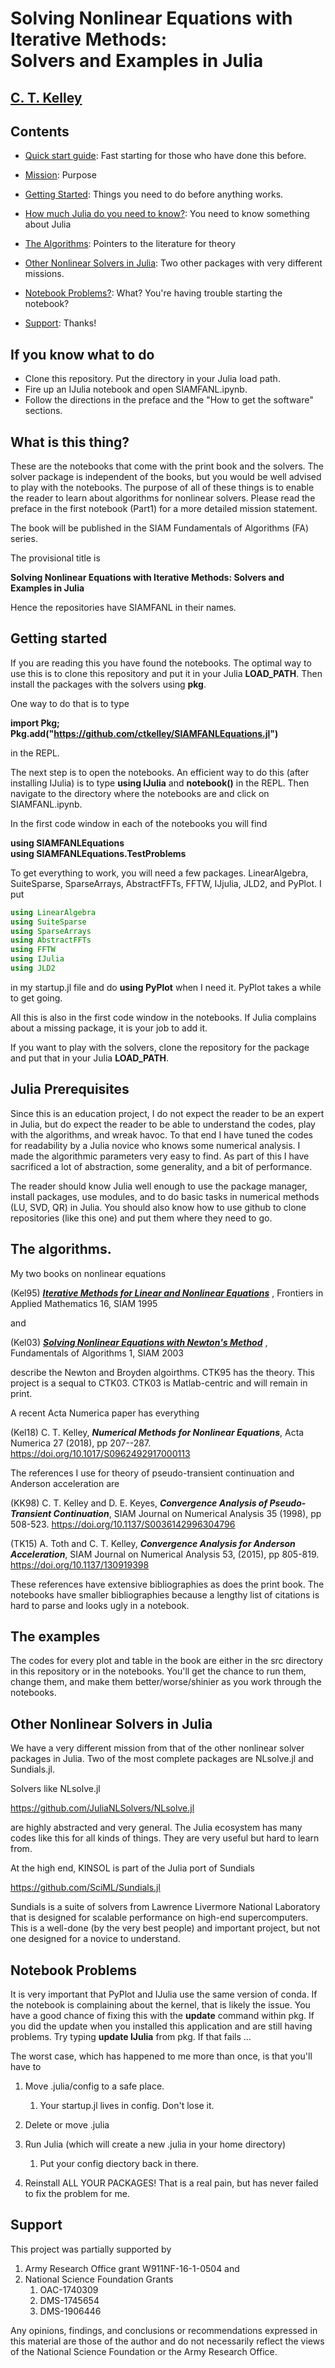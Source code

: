 # Solving Nonlinear Equations with Iterative Methods: <br> Solvers and Examples in Julia


## [C. T. Kelley](https://ctk.math.ncsu.edu)

## Contents

- [Quick start guide](#If-you-know-what-to-do): Fast starting for those who have done this before.

- [Mission](#What-is-this-thing): Purpose 

- [Getting Started](#Getting-Started): Things you need to do before anything works.

- [How much Julia do you need to know?](#Julia-Prerequisites): You need to know something about Julia

- [The Algorithms](#The-Algorithms): Pointers to the literature for theory

- [Other Nonlinear Solvers in Julia](#Other-Nonlinear-Solvers-in-Julia): Two other packages with very different missions.

- [Notebook Problems?](#Notebook-Problems): What? You're having trouble starting the notebook?

- [Support](#Support): Thanks!

## If you know what to do

- Clone this repository. Put the directory in your Julia load path.
- Fire up an IJulia notebook and open SIAMFANL.ipynb.
- Follow the directions in the preface and the "How to get the software" sections.


## What is this thing?

These are the notebooks that come with the print book and the solvers. The solver
package is independent of the books, but you would be well advised to 
play with the notebooks. The purpose of all of these things is to enable
the reader to learn about algorithms for nonlinear solvers. Please read the preface in 
the first notebook (Part1) for a more detailed mission statement.

The book will be published in the SIAM Fundamentals of Algorithms (FA) series.

The provisional title is

**Solving Nonlinear Equations with Iterative Methods: Solvers and Examples in Julia**

Hence the repositories have SIAMFANL in their names.

## Getting started

If you are reading this you have found the notebooks. The optimal way to use this is
to clone this repository and put it in your Julia **LOAD_PATH**. Then install the packages with the solvers using **pkg**.

One way to do that is to type

**import Pkg; Pkg.add("https://github.com/ctkelley/SIAMFANLEquations.jl")**

in the REPL.

The next step is to open the notebooks. An efficient way to do this (after installing IJulia) is to type **using IJulia** and  **notebook()** in the REPL. Then navigate to the directory where the notebooks are and click on SIAMFANL.ipynb.

In the first code window in each of the notebooks you will find

**using SIAMFANLEquations**<br>
**using SIAMFANLEquations.TestProblems**


To get everything to work, you will need a few packages. LinearAlgebra, SuiteSparse, SparseArrays, AbstractFFTs, FFTW, IJjulia, JLD2, and PyPlot. I put 

```Julia
using LinearAlgebra
using SuiteSparse
using SparseArrays
using AbstractFFTs
using FFTW
using IJulia
using JLD2
```

in my startup.jl file and do **using PyPlot** when I need it. PyPlot takes a while to get going.

All this is also in the first code window in the notebooks. If Julia complains about a missing package, it is your job to add it.

If you want to play with the solvers, clone the repository for the package and put that in your Julia **LOAD_PATH**.

## Julia Prerequisites

Since this is an education project, I do not expect the reader to be an expert
in Julia, but do expect the reader to be able to understand the codes, 
play with the algorithms, and wreak havoc. To that end I have tuned the 
codes for readability by a Julia novice who knows some numerical analysis. I made the algorithmic parameters very easy to find. As part of this I have sacrificed a lot of abstraction, some generality, and a bit of performance.

The reader should know Julia well enough to use the package manager, install packages, use modules, and to do basic tasks in 
numerical methods (LU, SVD, QR) in Julia. You should also know how to use github to clone repositories (like this one) and put them where they need to go.

## The algorithms.

My two books on nonlinear equations

(Kel95) [***Iterative Methods for Linear and Nonlinear Equations***](https://my.siam.org/Store/Product/viewproduct/?ProductId=862) , Frontiers in Applied Mathematics 16,  SIAM 1995

and

(Kel03) [***Solving Nonlinear Equations with Newton's Method***](https://my.siam.org/Store/Product/viewproduct/?ProductId=841) , Fundamentals of Algorithms 1, SIAM 2003

describe the Newton and Broyden algoirthms. CTK95 has the theory. This project is a sequal to CTK03. CTK03 is Matlab-centric
and will remain in print.

A recent Acta Numerica paper has everything

(Kel18) C. T. Kelley, ***Numerical Methods for Nonlinear Equations***, Acta Numerica 27 (2018), pp 207--287. https://doi.org/10.1017/S0962492917000113

The references I use for theory of pseudo-transient continuation and Anderson acceleration are

(KK98) C. T. Kelley and D. E. Keyes, ***Convergence Analysis of Pseudo-Transient Continuation***, SIAM Journal on Numerical Analysis 35 (1998), pp 508-523. https://doi.org/10.1137/S0036142996304796

(TK15) A. Toth and C. T. Kelley, ***Convergence Analysis for Anderson Acceleration***, SIAM Journal on Numerical Analysis 53, (2015), pp 805-819. https://doi.org/10.1137/130919398

These references have extensive bibliographies as does the print book. The notebooks have smaller bibliographies because a lengthy list of citations is hard to parse and looks ugly in a notebook.

## The examples

The codes for every plot and table in the book are either in the src directory in this repository or in the notebooks. You'll get the chance to run them, change them, and make them better/worse/shinier as you work through the notebooks. 

## Other Nonlinear Solvers in Julia

We have a very different mission from that of the other nonlinear solver
packages in Julia. Two of the most complete packages are NLsolve.jl and Sundials.jl.

Solvers like NLsolve.jl

https://github.com/JuliaNLSolvers/NLsolve.jl

are highly abstracted and very general. The Julia ecosystem has many 
codes like this for all kinds of things. They are very useful but hard to learn from.

At the high end, KINSOL is part of the Julia port of Sundials

https://github.com/SciML/Sundials.jl

Sundials is a suite of solvers from Lawrence Livermore National 
Laboratory that is designed for scalable performance on high-end
supercomputers. This is a well-done (by the very best people) and important project, but not one designed
for a novice to understand.

## Notebook Problems
 
It is very important that PyPlot and IJulia use the same version of conda. If the notebook is complaining about the kernel, that is likely the issue. You have a good chance of fixing this with the __update__ command within pkg. If you did the update when you installed this application and are still having problems. Try typing __update IJulia__ from pkg. If that fails ...

The worst case, which has happened to me more than once, is that you'll have to 

   1. Move .julia/config to a safe place.
      1. Your startup.jl lives in config. Don't lose it.
        
   2. Delete or move .julia
   
   3. Run Julia (which will create a new .julia in your home directory)
      1. Put your config diectory back in there. 
        
   4. Reinstall ALL YOUR PACKAGES! That is a real pain, but has never failed to fix the problem for me.

## Support

This project was partially supported by
1. Army Research Office grant W911NF-16-1-0504 and
2. National Science Foundation Grants
   1. OAC-1740309
   2. DMS-1745654
   3. DMS-1906446
   
Any opinions, findings, and conclusions or
recommendations expressed in this material are those of the author and
do not necessarily reflect the views of the National
Science Foundation
or the Army Research Office.
